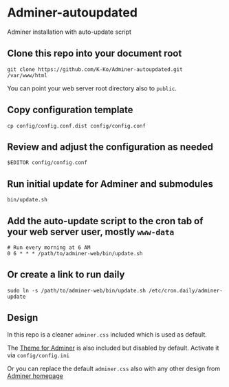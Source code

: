 # Adminer-autoupdated

Adminer installation with auto-update script

## Clone this repo into your document root

    git clone https://github.com/K-Ko/Adminer-autoupdated.git /var/www/html

You can point your web server root directory also to `public`.

## Copy configuration template

    cp config/config.conf.dist config/config.conf

## Review and adjust the configuration as needed

    $EDITOR config/config.conf

## Run initial update for Adminer and submodules

    bin/update.sh

## Add the auto-update script to the cron tab of your web server user, mostly `www-data`

    # Run every morning at 6 AM
    0 6 * * * /path/to/adminer-web/bin/update.sh

## Or create a link to run daily

    sudo ln -s /path/to/adminer-web/bin/update.sh /etc/cron.daily/adminer-update

## Design

In this repo is a cleaner `adminer.css` included which is used as default.

The [Theme for Adminer](https://github.com/pematon/adminer-theme) is also included but disabled by default. Activate it via `config/config.ini`

Or you can replace the default `adminer.css` also with any other design from [Adminer homepage](https://www.adminer.org/#extras)

